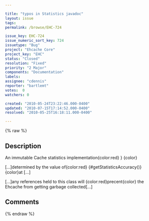 ```yaml
---

title: "typos in Statistics javadoc"
layout: issue
tags: 
permalink: /browse/EHC-724

issue_key: EHC-724
issue_numeric_sort_key: 724
issuetype: "Bug"
project: "Ehcache Core"
project_key: "EHC"
status: "Closed"
resolution: "Fixed"
priority: "2 Major"
components: "Documentation"
labels: 
assignee: "cdennis"
reporter: "bartlemt"
votes:  0
watchers: 0

created: "2010-05-24T23:22:46.000-0400"
updated: "2010-07-15T17:14:52.000-0400"
resolved: "2010-05-25T16:18:11.000-0400"

---
```




{% raw %}



## Description

<div markdown="1" class="description">

An immutable Cache statistics implementation\{color:red\} \} \{color\}

[...]determined by the value of\{color:red\} \{#getStatisticsAccuracy()\} \{color\}at [...]

[...]any references held to this class will \{color:red\}precent\{color\} the Ehcache from getting garbage collected[...]

</div>

## Comments



{% endraw %}
